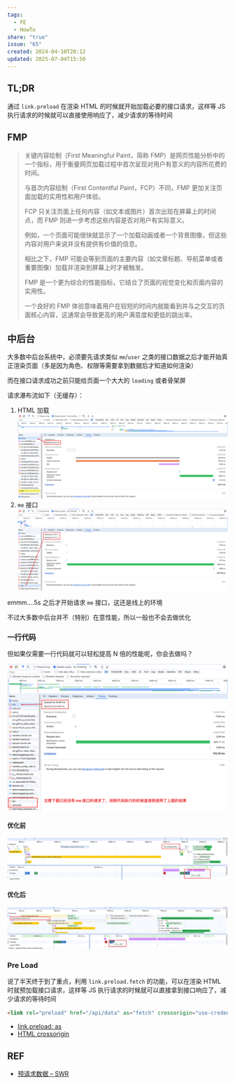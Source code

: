```yaml
---
tags:
  - FE
  - HowTo
share: "true"
issue: "65"
created: 2024-04-10T20:12
updated: 2025-07-04T15:50
---
```

  
## TL;DR  
  
通过 `link.preload` 在渲染 HTML 的时候就开始加载必要的接口请求，这样等 JS 执行请求的时候就可以直接使用响应了，减少请求的等待时间  
  
## FMP  
  
> 关键内容绘制（First Meaningful Paint，简称 FMP）是网页性能分析中的一个指标，用于衡量网页加载过程中首次呈现对用户有意义的内容所花费的时间。  
>  
> 与首次内容绘制（First Contentful Paint，FCP）不同，FMP 更加关注页面加载的实用性和用户体验。  
>  
> FCP 只关注页面上任何内容（如文本或图片）首次出现在屏幕上的时间点，而 FMP 则进一步考虑这些内容是否对用户有实际意义。  
>  
> 例如，一个页面可能很快就显示了一个加载动画或者一个背景图像，但这些内容对用户来说并没有提供有价值的信息。  
>  
> 相比之下，FMP 可能会等到页面的主要内容（如文章标题、导航菜单或者重要图像）加载并渲染到屏幕上时才被触发。  
>  
> FMP 是一个更为综合的性能指标，它结合了页面的视觉变化和页面内容的实用性。  
>  
> 一个良好的 FMP 体验意味着用户在较短的时间内就能看到并与之交互的页面核心内容，这通常会导致更高的用户满意度和更低的跳出率。  
  
## 中后台  
  
大多数中后台系统中，必须要先请求类似 `me`/`user` 之类的接口数据之后才能开始真正渲染页面（多是因为角色、权限等需要拿到数据后才知道如何渲染）  
  
而在接口请求成功之前只能给页面一个大大的 `loading` 或者骨架屏  
  
请求瀑布流如下（无缓存）：  
  
1. HTML 加载    
   ![](https://raw.githubusercontent.com/lei4519/picture-bed/main/images/202404101120%20Pre%20Load--2024-04-10_11.29.34.png)  
2. `me` 接口    
   ![](https://raw.githubusercontent.com/lei4519/picture-bed/main/images/202404101120%20Pre%20Load--2024-04-10_11.30.13.png)  
  
emmm....5s 之后才开始请求 `me` 接口，这还是线上的环境  
  
不过大多数中后台并不（特别）在意性能，所以一般也不会去做优化  
  
### 一行代码  
  
但如果仅需要一行代码就可以轻松提高 N 倍的性能呢，你会去做吗？  
  
![](https://raw.githubusercontent.com/lei4519/picture-bed/main/images/202404101120%20Pre%20Load--2024-04-10_12.02.24.png)  
  
#### 优化前  
  
![](https://raw.githubusercontent.com/lei4519/picture-bed/main/images/FMP%EF%BC%8C%E4%BD%86%E4%B8%AD%E5%90%8E%E5%8F%B0--2024-04-10_13.02.58.png)  
  
#### 优化后  
  
![](https://raw.githubusercontent.com/lei4519/picture-bed/main/images/FMP%EF%BC%8C%E4%BD%86%E4%B8%AD%E5%90%8E%E5%8F%B0--2024-04-10_12.58.35.png)  
  
### Pre Load  
  
说了半天终于到了重点，利用 `link.preload.fetch` 的功能，可以在渲染 HTML 时就预加载接口请求，这样等 JS 执行请求的时候就可以直接拿到接口响应了，减少请求的等待时间  
  
```html  
<link rel="preload" href="/api/data" as="fetch" crossorigin="use-credentials" />  
```  
  
- [link.preload: as](https://developer.mozilla.org/zh-CN/docs/Web/HTML/Element/link#as)  
- [HTML crossorigin](https://developer.mozilla.org/zh-CN/docs/Web/HTML/Attributes/crossorigin)  
  
## REF  
  
- [预请求数据 – SWR](https://swr.vercel.app/zh-CN/docs/prefetching)  
